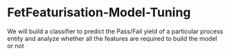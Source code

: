 # FetFeaturisation-Model-Tuning
We will build a classifier to predict the Pass/Fail yield of a particular process entity and analyze whether all the features are required to build the model or not
